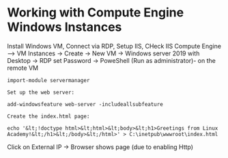 # Working with Compute Engine Windows Instances
Install Windows VM, Connect via RDP, Setup IIS, CHeck IIS
Compute Engine --> VM Instances -> Create -> New VM -> Windows server 2019 with Desktop -> RDP set Password -> PoweShell (Run as administrator)- on the remote VM

```
import-module servermanager

Set up the web server:

add-windowsfeature web-server -includeallsubfeature

Create the index.html page:

echo '&lt;!doctype html>&lt;html>&lt;body>&lt;h1>Greetings from Linux Academy!&lt;/h1>&lt;/body>&lt;/html>' > C:\inetpub\wwwroot\index.html
```
Click on External IP -> Browser shows page (due to enabling Http)